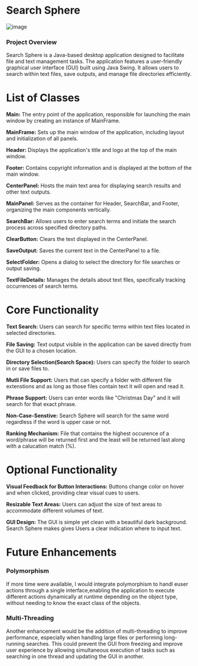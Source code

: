 # Search Sphere

![image](https://github.com/DenisBajgora/SearchSphere_repo/assets/124717960/e0b3614d-236d-4a7d-a36e-1dc0689e056e)


### Project Overview

Search Sphere is a Java-based desktop application designed to facilitate file and text management tasks. The application features a user-friendly graphical user interface (GUI) built using Java Swing. It allows users to search within text files, save outputs, and manage file directories efficiently.

# List of Classes

**Main:** The entry point of the application, responsible for launching the main window by creating an instance of MainFrame.


**MainFrame:** Sets up the main window of the application, including layout and initialization of all panels.


**Header:** Displays the application's title and logo at the top of the main window.


**Footer:** Contains copyright information and is displayed at the bottom of the main window.


**CenterPanel:** Hosts the main text area for displaying search results and other text outputs.


**MainPanel:** Serves as the container for Header, SearchBar, and Footer, organizing the main components vertically.


**SearchBar:** Allows users to enter search terms and initiate the search process across specified directory paths.


**ClearButton:** Clears the text displayed in the CenterPanel.


**SaveOutput:** Saves the current text in the CenterPanel to a file.


**SelectFolder:** Opens a dialog to select the directory for file searches or output saving.


**TextFileDetails:** Manages the details about text files, specifically tracking occurrences of search terms.

# Core Functionality

**Text Search:** Users can search for specific terms within text files located in selected directories.

**File Saving:** Text output visible in the application can be saved directly from the GUI to a chosen location.

**Directory Selection(Search Space):** Users can specify the folder to search in or save files to.

**Mutli File Support:** Users that can specify a folder with different file extenstions and as long as those files contain text it will open and read it. 

**Phrase Support:** Users can enter words like "Christmas Day" and it will search for that exact phrase.

**Non-Case-Senstive:** Search Sphere will search for the same word regardless if the word is upper case or not. 

**Ranking Mechanism:** File that contains the highest occurence of a word/phrase will be returned first and the least will be returned last along with a calucation match (%).

# Optional Functionality

**Visual Feedback for Button Interactions:** Buttons change color on hover and when clicked, providing clear visual cues to users.

**Resizable Text Areas:** Users can adjust the size of text areas to accommodate different volumes of text. 

**GUI Design:** The GUI is simple yet clean with a beautiful dark background. Search Sphere makes gives Users a clear indication where to input text. 

# Future Enhancements

### Polymorphism

If more time were available, I would integrate polymorphism to handl euser actions through a single interface,enabling the application to execute different actions dynamically at runtime depending on the object type, without needing to know the exact class of the objects.

### Multi-Threading

Another enhancement would be the addition of multi-threading to improve performance, especially when handling large files or performing long-running searches. This could prevent the GUI from freezing and improve user experience by allowing simultaneous execution of tasks such as searching in one thread and updating the GUI in another.



